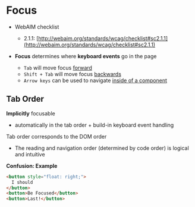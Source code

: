 # Focus

- WebAIM checklist
  - 2.1.1: [http://webaim.org/standards/wcag/checklist#sc2.1.1](http://webaim.org/standards/wcag/checklist#sc2.1.1)



- **Focus** determines where **keyboard events** go in the page
  - `Tab` will move focus <u>forward</u>
  - `Shift + Tab` will move focus <u>backwards</u>
  - `Arrow keys` can be used to navigate <u>inside of a component</u>



## Tab Order

**Implicitly** focusable

- automatically in the tab order + build-in keyboard event handling



Tab order corresponds to the DOM order

- The reading and navigation order (determined by code order) is logical and intuitive



**Confusion: Example**

```html
<button style="float: right;">
  I should  
</button>
<button>Be Focused</button>
<button>Last!</button>
```

